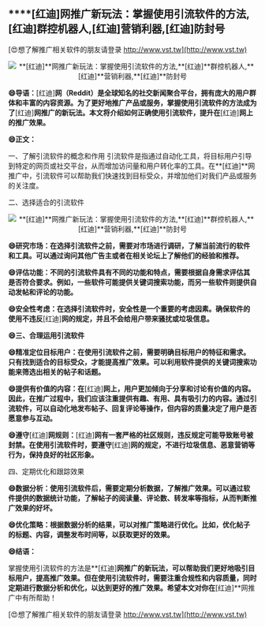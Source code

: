 ## ****[红迪]**网推广新玩法：掌握使用引流软件的方法,**[红迪]**群控机器人,**[红迪]**营销利器,**[红迪]**防封号**

[😍想了解推广相关软件的朋友请登录 http://www.vst.tw](http://www.vst.tw)

 <center><img src="https://vst.tw/MP4/tuiguang/png/6.png" alt="**[红迪]**网推广新玩法：掌握使用引流软件的方法,**[红迪]**群控机器人,**[红迪]**营销利器,**[红迪]**防封号"></center>

**😄导语：**[红迪]**网（Reddit）是全球知名的社交新闻聚合平台，拥有庞大的用户群体和丰富的内容资源。为了更好地推广产品或服务，掌握使用引流软件的方法成为了**[红迪]**网推广的新玩法。本文将介绍如何正确使用引流软件，提升在**[红迪]**网上的推广效果。**

**😄正文：**

一、了解引流软件的概念和作用
引流软件是指通过自动化工具，将目标用户引导到特定的网页或社交平台，从而增加访问量和用户转化率的工具。在**[红迪]**网推广中，引流软件可以帮助我们快速找到目标受众，并增加他们对我们产品或服务的关注度。

二、选择适合的引流软件

 <center><img src="https://vst.tw/MP4/tuiguang/png/1.png" alt="**[红迪]**网推广新玩法：掌握使用引流软件的方法,**[红迪]**群控机器人,**[红迪]**营销利器,**[红迪]**防封号"></center>

**😄研究市场：在选择引流软件之前，需要对市场进行调研，了解当前流行的软件和工具。可以通过询问其他广告主或者在相关论坛上了解他们的经验和推荐。**

**😄评估功能：不同的引流软件具有不同的功能和特点，需要根据自身需求评估其是否符合要求。例如，一些软件可能提供关键词搜索功能，而另一些软件则提供自动发帖和评论的功能。**

**😄安全性考虑：在选择引流软件时，安全性是一个重要的考虑因素。确保软件的使用不违反**[红迪]**网的规定，并且不会给用户带来骚扰或垃圾信息。**

**😄三、合理运用引流软件**

**😄精准定位目标用户：在使用引流软件之前，需要明确目标用户的特征和需求。只有找到适合的目标受众，才能提高推广效果。可以利用软件提供的关键词搜索功能来筛选出相关的帖子和话题。**

**😄提供有价值的内容：在**[红迪]**网上，用户更加倾向于分享和讨论有价值的内容。因此，在推广过程中，我们应该注重提供有趣、有用、具有吸引力的内容。通过引流软件，可以自动化地发布帖子、回复评论等操作，但内容的质量决定了用户是否愿意参与互动。**

**😄遵守**[红迪]**网规则：**[红迪]**网有一套严格的社区规则，违反规定可能导致账号被封禁。在使用引流软件时，要遵守**[红迪]**网的规定，不进行垃圾信息、恶意营销等行为，保持良好的社区形象。**

四、定期优化和跟踪效果

**😄数据分析：使用引流软件后，需要定期分析数据，了解推广效果。可以通过软件提供的数据统计功能，了解帖子的阅读量、评论数、转发率等指标，从而判断推广效果的好坏。**

**😄优化策略：根据数据分析的结果，可以对推广策略进行优化。比如，优化帖子的标题、内容，调整发布时间等，以获取更好的效果。**

**😄结语：**

掌握使用引流软件的方法是**[红迪]**网推广的新玩法，可以帮助我们更好地吸引目标用户，提高推广效果。但在使用引流软件时，需要注重合规性和内容质量，同时定期进行数据分析和优化，以达到更好的推广效果。希望本文对你在**[红迪]**网推广中有所帮助！

[😍想了解推广相关软件的朋友请登录 http://www.vst.tw](http://www.vst.tw)



